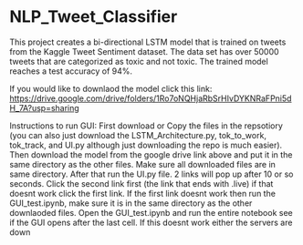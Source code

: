 # NLP_Tweet_Classifier
 
This project creates a bi-directional LSTM model that is trained on tweets from the Kaggle Tweet Sentiment dataset. The data set has over 50000 tweets that are categorized as toxic and not toxic. The trained model reaches a test accuracy of 94%.

If you would like to downlaod the model click this link: https://drive.google.com/drive/folders/1Ro7oNQHjaRbSrHIvDYKNRaFPni5dH_7A?usp=sharing

Instructions to run GUI:
First download or Copy the files in the repsotiory (you can also just download the LSTM_Architecture.py, tok_to_work, tok_track, and UI.py although just downloading the repo is much easier).
Then download the model from the google drive link above and put it in the same directory as the other files. Make sure all downloaded files are in same directory. After that run the UI.py file. 2 links will pop up after 10 or so seconds. Click the second link first (the link that ends with .live) if that doesnt work click the first link. If the first link doesnt work then run the GUI_test.ipynb, make sure it is in the same directory as the other downlaoded files. Open the GUI_test.ipynb and run the entire notebook see if the GUI opens after the last cell. If this doesnt work either the servers are down 
